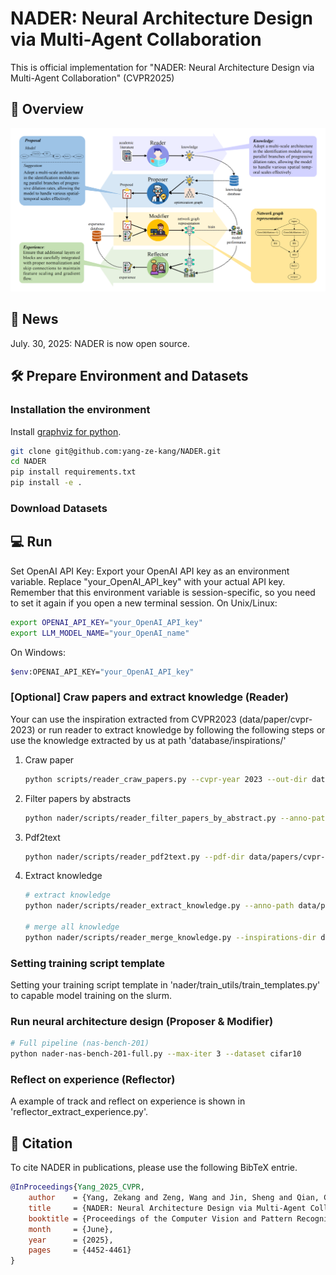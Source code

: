 # NADER: Neural Architecture Design via Multi-Agent Collaboration

This is official implementation for "NADER: Neural Architecture Design via Multi-Agent Collaboration" (CVPR2025)

## 📖 Overview

<p align="center">
  <img src='docs/nader.png' width=600>
</p>

## 🎉 News

July. 30, 2025: NADER is now open source.

## 🛠️ Prepare Environment and Datasets

### Installation the environment

Install [graphviz for python](https://github.com/xflr6/graphviz).

```bash
git clone git@github.com:yang-ze-kang/NADER.git
cd NADER
pip install requirements.txt
pip install -e .
```

### Download Datasets

## 💻️ Run

Set OpenAI API Key: Export your OpenAI API key as an environment variable. Replace "your_OpenAI_API_key" with your actual API key. Remember that this environment variable is session-specific, so you need to set it again if you open a new terminal session. On Unix/Linux:
```bash
export OPENAI_API_KEY="your_OpenAI_API_key"
export LLM_MODEL_NAME="your_OpenAI_name"
```
On Windows:
```bash
$env:OPENAI_API_KEY="your_OpenAI_API_key"
```

### [Optional] Craw papers and extract knowledge (Reader)
Your can use the inspiration extracted from CVPR2023 (data/paper/cvpr-2023) or run reader to extract knowledge by following the following steps or use the knowledge extracted by us at path 'database/inspirations/'
1. Craw paper
   ```bash
   python scripts/reader_craw_papers.py --cvpr-year 2023 --out-dir data/papers
   ```

2. Filter papers by abstracts
   ```bash
   python nader/scripts/reader_filter_papers_by_abstract.py --anno-path data/papers/cvpr-2023/annotations.json --abstract-dir data/papers/cvpr-2023/abstracts --anno-out-path data/papers/cvpr-2023/annotations_filted.json
   ```

3. Pdf2text
   ```bash
   python nader/scripts/reader_pdf2text.py --pdf-dir data/papers/cvpr-2023/papers --txt-dir data/papers/cvpr-2023/txts --token_num_path data/papers/cvpr-2023/txt_token_nums.txt
   ```

4. Extract knowledge
   ```bash
   # extract knowledge
   python nader/scripts/reader_extract_knowledge.py --anno-path data/papers/cvpr-2023/annotations_filted.json --txt-dir data/papers/cvpr-2023/txts --out-dir data/papers/cvpr-2023/txts_inspirations

   # merge all knowledge
   python nader/scripts/reader_merge_knowledge.py --inspirations-dir data/papers/cvpr-2023/txts_inspirations --out-path data/papers/cvpr-2023/inspirations.json
   ```

### Setting training script template
Setting your training script template in 'nader/train_utils/train_templates.py' to capable model training on the slurm.

### Run neural architecture design (Proposer & Modifier)
```bash
# Full pipeline (nas-bench-201)
python nader-nas-bench-201-full.py --max-iter 3 --dataset cifar10
```
### Reflect on experience (Reflector)
A example of track and reflect on experience is shown in 'reflector_extract_experience.py'.


## 📝 Citation
To cite NADER in publications, please use the following BibTeX entrie.
```bibtex
@InProceedings{Yang_2025_CVPR,
    author    = {Yang, Zekang and Zeng, Wang and Jin, Sheng and Qian, Chen and Luo, Ping and Liu, Wentao},
    title     = {NADER: Neural Architecture Design via Multi-Agent Collaboration},
    booktitle = {Proceedings of the Computer Vision and Pattern Recognition Conference (CVPR)},
    month     = {June},
    year      = {2025},
    pages     = {4452-4461}
}
```
